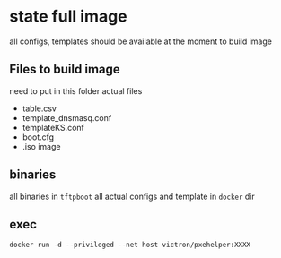 # state full image
all configs, templates should be available at the moment to build image

## Files to build image
need to put in this folder actual files
- table.csv
- template_dnsmasq.conf
- templateKS.conf
- boot.cfg
- .iso image

## binaries
all binaries in `tftpboot`
all actual configs and template in `docker` dir

## exec
`docker run -d --privileged --net host victron/pxehelper:XXXX`
